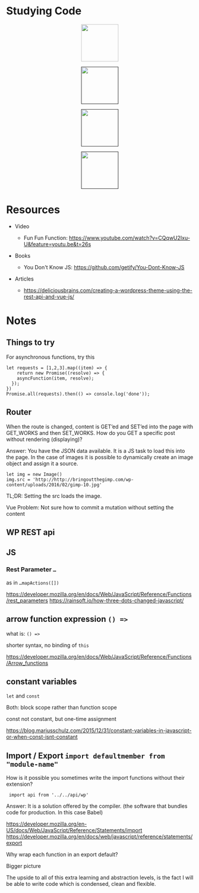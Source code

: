 # Studying Code

<p align="center"><a href="https://vuejs.org" target="_blank"><img width="100"src="https://vuejs.org/images/logo.png"></a></p>
<p align="center"><a href="" target="_blank"><img width="100"src="https://image.slidesharecdn.com/merged4-150325174453-conversion-gate01/95/ecmascript-6-5-638.jpg?cb=1427323594"></a></p>
<p align="center"><a href="" target="_blank"><img width="100"src="https://frontendmasters.com/assets/functional-js.png"></a></p>
<p align="center"><a href="" target="_blank"><img width="100"src="http://v2.wp-api.org/assets/images/banner.jpg"></a></p>

# Resources

- Video
  - Fun Fun Function: https://www.youtube.com/watch?v=CQqwU2Ixu-U&feature=youtu.be&t=26s

- Books
  - You Don't Know JS: https://github.com/getify/You-Dont-Know-JS

- Articles
  - https://deliciousbrains.com/creating-a-wordpress-theme-using-the-rest-api-and-vue-js/


# Notes

## Things to try

For asynchronous functions, try this

    let requests = [1,2,3].map((item) => {
        return new Promise((resolve) => {
        asyncFunction(item, resolve);
      });
    })
    Promise.all(requests).then(() => console.log('done'));


## Router

When the route is changed, content is GET’ed and SET’ed into the page with GET_WORKS and then SET_WORKS. How do you GET a specific post without rendering (displaying)?

Answer: You have the JSON data available. It is a JS task to load this into the page. In the case of images it is possible to dynamically create an image object and assign it a source.

    let img = new Image()
    img.src = 'http://http://bringoutthegimp.com/wp-content/uploads/2016/02/gimp-10.jpg'

TL;DR: Setting the src loads the image.

Vue Problem: Not sure how to commit a mutation without setting the content

## WP REST api


## JS

### Rest Parameter  `…`

as in `…mapActions([])`

https://developer.mozilla.org/en/docs/Web/JavaScript/Reference/Functions/rest_parameters
https://rainsoft.io/how-three-dots-changed-javascript/


## arrow function expression `() =>`

what is: `() =>`

shorter syntax, no binding of `this`

https://developer.mozilla.org/en/docs/Web/JavaScript/Reference/Functions/Arrow_functions

## constant variables

`let` and `const`

Both: block scope rather than function scope

const
	not constant, but one-time assignment

https://blog.mariusschulz.com/2015/12/31/constant-variables-in-javascript-or-when-const-isnt-constant


## Import / Export `import defaultmember from "module-name"`

How is it possible you sometimes write the import functions without their extension?

	 import api from '../../api/wp'

Answer: It is a solution offered by the compiler. (the software that bundles code for production. In this case Babel)

https://developer.mozilla.org/en-US/docs/Web/JavaScript/Reference/Statements/import
https://developer.mozilla.org/en/docs/web/javascript/reference/statements/export

Why wrap each function in an export default?

Bigger picture

The upside to all of this extra learning and abstraction levels, is the fact I will be able to write code which is condensed, clean and flexible.

